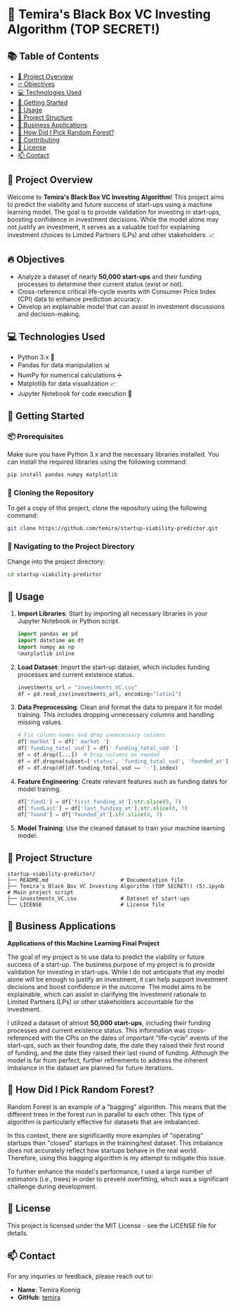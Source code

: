 # 🚀 Temira's Black Box VC Investing Algorithm (TOP SECRET!)

## 📚 Table of Contents
- [🌟 Project Overview](#-project-overview)
- [🔥 Objectives](#-objectives)
- [💻 Technologies Used](#-technologies-used)
- [🚀 Getting Started](#-getting-started)
- [🎉 Usage](#-usage)
- [📁 Project Structure](#-project-structure)
- [💼 Business Applications](#-business-applications)
- [🤔 How Did I Pick Random Forest?](#-how-did-i-pick-random-forest)
- [🤝 Contributing](#-contributing)
- [📝 License](#-license)
- [📫 Contact](#-contact)

## 🌟 Project Overview
Welcome to **Temira's Black Box VC Investing Algorithm**! This project aims to predict the viability and future success of start-ups using a machine learning model. The goal is to provide validation for investing in start-ups, boosting confidence in investment decisions. While the model alone may not justify an investment, it serves as a valuable tool for explaining investment choices to Limited Partners (LPs) and other stakeholders. 📈

## 🔥 Objectives
- Analyze a dataset of nearly **50,000 start-ups** and their funding processes to determine their current status (exist or not).
- Cross-reference critical life-cycle events with Consumer Price Index (CPI) data to enhance prediction accuracy.
- Develop an explainable model that can assist in investment discussions and decision-making.

## 💻 Technologies Used
- Python 3.x 🐍
- Pandas for data manipulation 📊
- NumPy for numerical calculations ➗
- Matplotlib for data visualization 📈
- Jupyter Notebook for code execution 📝

## 🚀 Getting Started

### 📦 Prerequisites
Make sure you have Python 3.x and the necessary libraries installed. You can install the required libraries using the following command:

```bash
pip install pandas numpy matplotlib
```

### 🔄 Cloning the Repository
To get a copy of this project, clone the repository using the following command:

```bash
git clone https://github.com/temira/startup-viability-predictor.git
```

### 📂 Navigating to the Project Directory
Change into the project directory:

```bash
cd startup-viability-predictor
```

## 🎉 Usage
1. **Import Libraries**: Start by importing all necessary libraries in your Jupyter Notebook or Python script.

   ```python
   import pandas as pd
   import datetime as dt
   import numpy as np
   %matplotlib inline
   ```

2. **Load Dataset**: Import the start-up dataset, which includes funding processes and current existence status.

   ```python
   investments_url = "investments_VC.csv"
   df = pd.read_csv(investments_url, encoding="latin1")
   ```

3. **Data Preprocessing**: Clean and format the data to prepare it for model training. This includes dropping unnecessary columns and handling missing values.

   ```python
   # Fix column names and drop unnecessary columns
   df['market'] = df[' market ']
   df['funding_total_usd'] = df[' funding_total_usd ']
   df = df.drop([...])  # Drop columns as needed
   df = df.dropna(subset=['status', 'funding_total_usd', 'founded_at'])
   df = df.drop(df[df.funding_total_usd == '-'].index)
   ```

4. **Feature Engineering**: Create relevant features such as funding dates for model training.

   ```python
   df['fund1'] = df['first_funding_at'].str.slice(0, 7)
   df['fundLast'] = df['last_funding_at'].str.slice(0, 7)
   df['found'] = df['founded_at'].str.slice(0, 7)
   ```

5. **Model Training**: Use the cleaned dataset to train your machine learning model.

## 📁 Project Structure
```plaintext
startup-viability-predictor/
├── README.md                       # Documentation file
├── Temira's Black Box VC Investing Algorithm (TOP SECRET!) (5).ipynb # Main project script
├── investments_VC.csv              # Dataset of start-ups
└── LICENSE                         # License file
```

## 💼 Business Applications

**Applications of this Machine Learning Final Project**

The goal of my project is to use data to predict the viability or future success of a start-up. The business purpose of my project is to provide validation for investing in start-ups. While I do not anticipate that my model alone will be enough to justify an investment, it can help support investment decisions and boost confidence in the outcome. The model aims to be explainable, which can assist in clarifying the investment rationale to Limited Partners (LPs) or other stakeholders accountable for the investment.

I utilized a dataset of almost **50,000 start-ups**, including their funding processes and current existence status. This information was cross-referenced with the CPIs on the dates of important "life-cycle" events of the start-ups, such as their founding date, the date they raised their first round of funding, and the date they raised their last round of funding. Although the model is far from perfect, further refinements to address the inherent imbalance in the dataset are planned for future iterations.

## 🤔 How Did I Pick Random Forest?

Random Forest is an example of a "bagging" algorithm. This means that the different trees in the forest run in parallel to each other. This type of algorithm is particularly effective for datasets that are imbalanced.

In this context, there are significantly more examples of "operating" startups than "closed" startups in the training/test dataset. This imbalance does not accurately reflect how startups behave in the real world. Therefore, using this bagging algorithm is my attempt to mitigate this issue.

To further enhance the model's performance, I used a large number of estimators (i.e., trees) in order to prevent overfitting, which was a significant challenge during development.


## 📝 License
This project is licensed under the MIT License - see the LICENSE file for details.

## 📫 Contact
For any inquiries or feedback, please reach out to:

- **Name**: Temira Koenig
- **GitHub**: [temira](https://github.com/temira)
